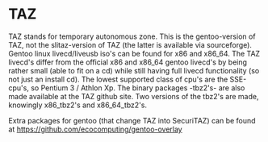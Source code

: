 # TAZ
TAZ stands for temporary autonomous zone.
This is the gentoo-version of TAZ, not the slitaz-version of TAZ (the latter is available via sourceforge).
Gentoo linux livecd/liveusb iso's can be found for x86 and x86_64.
The TAZ livecd's differ from the official x86 and x86_64 gentoo livecd's by being
rather small (able to fit on a cd) while still having full livecd functionality (so not just an install cd).
The lowest supported class of cpu's are the SSE-cpu's, so Pentium 3 / Athlon Xp.
The binary packages -tbz2's- are also made available at the TAZ github site. 
Two versions of the tbz2's are made, knowingly x86_tbz2's and x86_64_tbz2's.

Extra packages for gentoo (that change TAZ into SecuriTAZ) can be found at https://github.com/ecocomputing/gentoo-overlay
